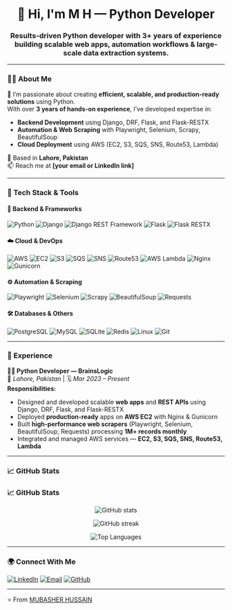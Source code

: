<h1 align="center">👋 Hi, I'm M H — Python Developer</h1>
<h3 align="center">Results-driven Python developer with 3+ years of experience building scalable web apps, automation workflows & large-scale data extraction systems.</h3>

---

### 🧑‍💻 About Me  
🚀 I’m passionate about creating **efficient, scalable, and production-ready solutions** using Python.  
With over **3 years of hands-on experience**, I’ve developed expertise in:  
- **Backend Development** using Django, DRF, Flask, and Flask-RESTX  
- **Automation & Web Scraping** with Playwright, Selenium, Scrapy, BeautifulSoup  
- **Cloud Deployment** using AWS (EC2, S3, SQS, SNS, Route53, Lambda)  

📍 Based in **Lahore, Pakistan**  
📫 Reach me at **[your email or LinkedIn link]**

---

### 🧰 Tech Stack & Tools  

#### 🔧 Backend & Frameworks  
<p>
  <img src="https://img.shields.io/badge/Python-3776AB?logo=python&logoColor=white" alt="Python"/>
  <img src="https://img.shields.io/badge/Django-092E20?logo=django&logoColor=white" alt="Django"/>
  <img src="https://img.shields.io/badge/DRF-ff1709?logo=django&logoColor=white&label=Django%20REST%20Framework" alt="Django REST Framework"/>
  <img src="https://img.shields.io/badge/Flask-000000?logo=flask&logoColor=white" alt="Flask"/>
  <img src="https://img.shields.io/badge/Flask--RESTX-009688?logo=flask&logoColor=white" alt="Flask RESTX"/>
</p>

#### ☁️ Cloud & DevOps  
<p>
  <img src="https://img.shields.io/badge/AWS-232F3E?logo=amazon-aws&logoColor=white" alt="AWS"/>
  <img src="https://img.shields.io/badge/EC2-FF9900?logo=amazon-aws&logoColor=white" alt="EC2"/>
  <img src="https://img.shields.io/badge/S3-569A31?logo=amazon-s3&logoColor=white" alt="S3"/>
  <img src="https://img.shields.io/badge/SQS-FF4F00?logo=amazon-aws&logoColor=white" alt="SQS"/>
  <img src="https://img.shields.io/badge/SNS-232F3E?logo=amazon-aws&logoColor=white" alt="SNS"/>
  <img src="https://img.shields.io/badge/Route53-FF9900?logo=amazon-aws&logoColor=white" alt="Route53"/>
  <img src="https://img.shields.io/badge/Lambda-FF9900?logo=aws-lambda&logoColor=white" alt="AWS Lambda"/>
  <img src="https://img.shields.io/badge/Nginx-009639?logo=nginx&logoColor=white" alt="Nginx"/>
  <img src="https://img.shields.io/badge/Gunicorn-499848?logo=gunicorn&logoColor=white" alt="Gunicorn"/>
</p>

#### ⚙️ Automation & Scraping  
<p>
  <img src="https://img.shields.io/badge/Playwright-45ba4b?logo=microsoft-edge&logoColor=white" alt="Playwright"/>
  <img src="https://img.shields.io/badge/Selenium-43B02A?logo=selenium&logoColor=white" alt="Selenium"/>
  <img src="https://img.shields.io/badge/Scrapy-60A839?logo=scrapy&logoColor=white" alt="Scrapy"/>
  <img src="https://img.shields.io/badge/BeautifulSoup-4B8BBE?logo=python&logoColor=white" alt="BeautifulSoup"/>
  <img src="https://img.shields.io/badge/Requests-20232A?logo=python&logoColor=white" alt="Requests"/>
</p>

#### 🛠️ Databases & Others  
<p>
  <img src="https://img.shields.io/badge/PostgreSQL-336791?logo=postgresql&logoColor=white" alt="PostgreSQL"/>
  <img src="https://img.shields.io/badge/MySQL-4479A1?logo=mysql&logoColor=white" alt="MySQL"/>
  <img src="https://img.shields.io/badge/SQLite-003B57?logo=sqlite&logoColor=white" alt="SQLite"/>
  <img src="https://img.shields.io/badge/Redis-DC382D?logo=redis&logoColor=white" alt="Redis"/>
  <img src="https://img.shields.io/badge/Linux-FCC624?logo=linux&logoColor=black" alt="Linux"/>
  <img src="https://img.shields.io/badge/Git-F05032?logo=git&logoColor=white" alt="Git"/>
</p>

---

### 💼 Experience  

**👨‍💻 Python Developer — BrainsLogic**  
📍 *Lahore, Pakistan* | 🗓 *Mar 2023 – Present*  
**Responsibilities:**  
- Designed and developed scalable **web apps** and **REST APIs** using Django, DRF, Flask, and Flask-RESTX  
- Deployed **production-ready** apps on **AWS EC2** with Nginx & Gunicorn  
- Built **high-performance web scrapers** (Playwright, Selenium, BeautifulSoup, Requests) processing **1M+ records monthly**  
- Integrated and managed AWS services — **EC2, S3, SQS, SNS, Route53, Lambda**

---

### 📈 GitHub Stats  
### 📈 GitHub Stats  
<p align="center">
  <img src="https://github-readme-stats.vercel.app/api?username=mubasher95&show_icons=true&theme=radical" alt="GitHub stats" />
</p>

<p align="center">
  <img src="https://github-readme-streak-stats.herokuapp.com/?user=mubasher95&theme=radical" alt="GitHub streak" />
</p>

<p align="center">
  <img src="https://github-readme-stats.vercel.app/api/top-langs/?username=mubasher95&layout=compact&theme=radical" alt="Top Languages" />
</p>

---

### 🌍 Connect With Me  
<p align="left">
  <a href="https://www.linkedin.com/in/https://www.linkedin.com/in/mubasher-hussain/" target="_blank"><img src="https://img.shields.io/badge/LinkedIn-0A66C2?logo=linkedin&logoColor=white" alt="LinkedIn"/></a>
  <a href="mailto:mubasherhussaingill@gmail.com"><img src="https://img.shields.io/badge/Email-D14836?logo=gmail&logoColor=white" alt="Email"/></a>
  <a href="https://github.com/mubasher95"><img src="https://img.shields.io/badge/GitHub-181717?logo=github&logoColor=white" alt="GitHub"/></a>
</p>

---

⭐️ From [MUBASHER HUSSAIN](https://github.com/mubasher95)
